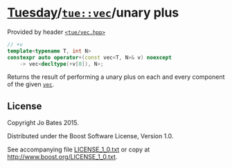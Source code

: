 [Tuesday](../../../README.md)/[`tue::vec`](../../headers/vec.md)/unary plus
===========================================================================
Provided by header [`<tue/vec.hpp>`](../../headers/vec.md)

```c++
// +v
template<typename T, int N>
constexpr auto operator+(const vec<T, N>& v) noexcept
    -> vec<decltype(+v[0]), N>;
```

Returns the result of performing a unary plus on each and every component of the
given [`vec`](../../headers/vec.md).

License
-------
Copyright Jo Bates 2015.

Distributed under the Boost Software License, Version 1.0.

See accompanying file [LICENSE_1_0.txt](../../../LICENSE_1_0.txt) or copy at
http://www.boost.org/LICENSE_1_0.txt.
